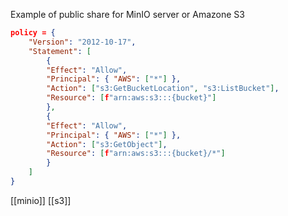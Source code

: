 Example of public share for MinIO server or Amazone S3

```json
policy = {
    "Version": "2012-10-17",
    "Statement": [
        {
        "Effect": "Allow",
        "Principal": { "AWS": ["*"] },
        "Action": ["s3:GetBucketLocation", "s3:ListBucket"],
        "Resource": [f"arn:aws:s3:::{bucket}"]
        },
        {
        "Effect": "Allow",
        "Principal": { "AWS": ["*"] },
        "Action": ["s3:GetObject"],
        "Resource": [f"arn:aws:s3:::{bucket}/*"]
        }
    ]
}
```

[[minio]]
[[s3]]
